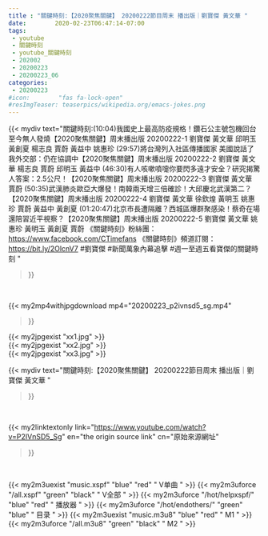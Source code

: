 ```yaml
---
title : "關鍵時刻:【2020聚焦關鍵】 20200222節目周末 播出版｜劉寶傑 黃文華 "
date:        2020-02-23T06:47:14-07:00
tags:
 - youtube
 - 關鍵時刻
 - youtube_關鍵時刻
 - 202002
 - 20200223
 - 20200223_06
categories:
 - 20200223
#icon:        "fas fa-lock-open"
#resImgTeaser: teaserpics/wikipedia.org/emacs-jokes.png
---
```


{{< mydiv text="關鍵時刻:(10:04)我國史上最高防疫規格！鑽石公主號包機回台至今無人發燒【2020聚焦關鍵】周末播出版 20200222-1 劉寶傑 黃文華 邱明玉 黃創夏 楊志良 賈蔚 黃益中 姚惠珍  (29:57)將台灣列入社區傳播國家 美國說話了 我外交部：仍在協調中【2020聚焦關鍵】周末播出版 20200222-2 劉寶傑 黃文華 楊志良 賈蔚 邱明玉 黃益中  (46:30)有人咳嗽噴嚏你要閃多遠才安全？研究揭驚人答案：2.5公尺！【2020聚焦關鍵】周末播出版 20200222-3 劉寶傑 黃文華 賈蔚  (50:35)武漢肺炎歐亞大爆發！南韓兩天增三倍確診！大邱慶北武漢第二？【2020聚焦關鍵】周末播出版 20200222-4 劉寶傑 黃文華 徐欽煌 黃明玉 姚惠珍 賈蔚 黃益中 黃創夏  (01:20:47)北京市長遭隔離？西城區爆群聚感染！蔡奇在場 還陪習近平視察？【2020聚焦關鍵】周末播出版 20200222-5 劉寶傑 黃文華 姚惠珍 黃明玉 黃創夏 賈蔚  《關鍵時刻》粉絲團：https://www.facebook.com/CTimefans 《關鍵時刻》頻道訂閱：https://bit.ly/2OlcnV7  #劉寶傑 #新聞萬象內幕追擊 #週一至週五看寶傑的關鍵時刻 "
>}}
<br>


{{< my2mp4withjpgdownload mp4="20200223_p2ivnsd5_sg.mp4"
>}}

{{< my2jpgexist "xx1.jpg" >}}<br>
{{< my2jpgexist "xx2.jpg" >}}<br>
{{< my2jpgexist "xx3.jpg" >}}<br>



{{< mydiv text="關鍵時刻:【2020聚焦關鍵】 20200222節目周末 播出版｜劉寶傑 黃文華 "
>}}
<br>

{{< my2linktextonly link="https://www.youtube.com/watch?v=P2IVnSD5_Sg"
en="the origin source link" cn="原始來源網址"
>}}


<br>

{{< my2m3uexist "music.xspf"        "blue"   "red"    " V单曲 " >}} {{< my2m3uforce "/all.xspf"         "green"  "black"  " V全部 " >}} {{< my2m3uforce "/hot/helpxspf/"    "blue"   "red"    " 播放器 " >}} {{< my2m3uforce "/hot/endothers/"   "green"  "blue"   " 目录 " >}} {{< my2m3uexist "music.m3u8"        "blue"   "red"    " M1 " >}} {{< my2m3uforce "/all.m3u8"         "green"  "black"  " M2 " >}} 

